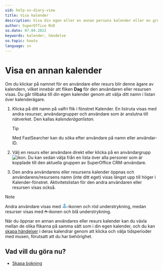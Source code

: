 ```yaml
---
uid: help-sv-diary-view
title: Visa kalender
description: Visa din egen eller en annan persons kalender eller en gruppöversikt.
author: SuperOffice RnD
so.date: 07.04.2022
keywords: kalender, händelse
so.topic: howto
language: sv
---
```


# Visa en annan kalender

Om du klickar på namnet för en användare eller resurs blir denne ägare av kalendern, vilket innebär att fliken **Dag** för den användaren eller resursen visas. Du går tillbaka till din egen kalender genom att välja ditt namn i listan över kalenderägare.

1. Klicka på ditt namn på valfri flik i fönstret Kalender. En listruta visas med andra resurser, användargrupper och användare som är anslutna till nätverket. Den kallas *kalenderägarlistan*.

    > [!TIP]
    > Med FastSearcher kan du söka efter användare på namn eller användar-ID.

2. Välj en resurs eller användare direkt eller klicka på en användargrupp ![ikon][img1]. Du kan sedan välja från en lista över alla personer som är kopplade till den aktuella gruppen av SuperOffice CRM-användare.

3. Den andra användarens eller resursens kalender öppnas och användarens/resursens namn (inte ditt eget) visas längst upp till höger i Kalender-fönstret. Aktivitetslistan för den andra användaren eller resursen visas också.

> [!NOTE]
> Andra användare visas med ![ikon][img2]-ikonen och röd understrykning, medan resurser visas med ![ikon][img3]-ikonen och blå understrykning.

När du öppnar en annan användares eller resurs kalender kan du växla mellan de olika flikarna på samma sätt som i din egen kalender, och du kan [skapa händelser][2] i deras kalendrar genom att klicka och välja tidsperioder med musen, förutsatt att du har behörighet.

## Vad vill du göra nu?

* [Skapa bokning][2]

<!-- Referenced links -->
[2]: create-follow-up.md

<!-- Referenced images -->
[img1]: ../../../../common/icons/menu-arrow.png
[img2]: ../../../media/icons/diary-owner-person.png
[img3]: ../../../media/icons/diary-owner-resource.png
